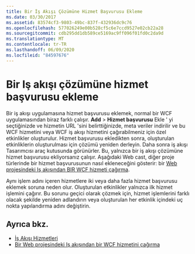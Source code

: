 ```yaml
---
title: Bir İş Akışı Çözümüne Hizmet Başvurusu Ekleme
ms.date: 03/30/2017
ms.assetid: 83574cf3-9803-49bc-837f-432936dc9c76
ms.openlocfilehash: 577026249e00b528cf5c6e7ccd9527e02cb22a28
ms.sourcegitcommit: cdb295dd1db589ce5169ac9ff096f01fd0c2da9d
ms.translationtype: MT
ms.contentlocale: tr-TR
ms.lasthandoff: 06/09/2020
ms.locfileid: "84597676"
---
```

# <a name="add-a-service-reference-in-a-workflow-solution"></a>Bir Iş akışı çözümüne hizmet başvurusu ekleme

Bir iş akışı uygulamasına hizmet başvurusu eklemek, normal bir WCF uygulamasından biraz farklı çalışır. **Add**  >  **Hizmet başvurusu** Ekle ' yi seçtiğinizde ve hizmetin URL 'sini belirttiğinizde, meta veriler indirilir ve bu WCF hizmetini veya WCF iş akışı hizmetini çağırabilmeniz için özel etkinlikler oluşturulur. Hizmet başvurusu ekledikten sonra, oluşturulan etkinliklerin oluşturulması için çözümü yeniden derleyin. Daha sonra iş akışı Tasarımcısı araç kutusunda görünürler. Bu, yalnızca bir iş akışı çözümüne hizmet başvurusu ekliyorsanız çalışır. Aşağıdaki Web cast, diğer proje türlerinde bir hizmet başvurusunun nasıl ekleneceğini gösterir: bir [Web projesindeki Iş akışından BIR WCF hizmeti çağırma](https://docs.microsoft.com/archive/blogs/endpoint/how-to-consume-a-wcf-service-from-a-wf4-workflow).

Aynı işlem adını içeren hizmetlere iki veya daha fazla hizmet başvurusu eklemek soruna neden olur. Oluşturulan etkinlikler yalnızca ilk hizmet işlemini çağırır. Bu sorunu geçici olarak çözmek için, hizmet işlemlerini farklı olacak şekilde yeniden adlandırın veya oluşturulan her etkinlik içindeki uç nokta yapılandırma adını değiştirin.

## <a name="see-also"></a>Ayrıca bkz.

- [İş Akışı Hizmetleri](workflow-services.md)
- [Bir Web projesindeki Iş akışından bir WCF hizmetini çağırma](https://docs.microsoft.com/archive/blogs/endpoint/how-to-consume-a-wcf-service-from-a-wf4-workflow)
